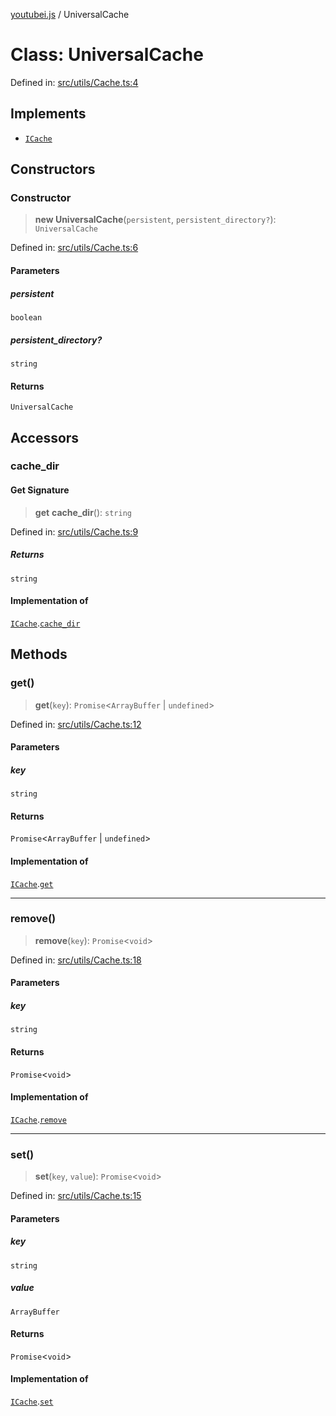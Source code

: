 [youtubei.js](../README.md) / UniversalCache

# Class: UniversalCache

Defined in: [src/utils/Cache.ts:4](https://github.com/LuanRT/YouTube.js/blob/0733f60b57877f6b8b87dfd5cc6195b5085f5c09/src/utils/Cache.ts#L4)

## Implements

- [`ICache`](../youtubei.js/namespaces/Types/interfaces/ICache.md)

## Constructors

### Constructor

> **new UniversalCache**(`persistent`, `persistent_directory?`): `UniversalCache`

Defined in: [src/utils/Cache.ts:6](https://github.com/LuanRT/YouTube.js/blob/0733f60b57877f6b8b87dfd5cc6195b5085f5c09/src/utils/Cache.ts#L6)

#### Parameters

##### persistent

`boolean`

##### persistent\_directory?

`string`

#### Returns

`UniversalCache`

## Accessors

### cache\_dir

#### Get Signature

> **get** **cache\_dir**(): `string`

Defined in: [src/utils/Cache.ts:9](https://github.com/LuanRT/YouTube.js/blob/0733f60b57877f6b8b87dfd5cc6195b5085f5c09/src/utils/Cache.ts#L9)

##### Returns

`string`

#### Implementation of

[`ICache`](../youtubei.js/namespaces/Types/interfaces/ICache.md).[`cache_dir`](../youtubei.js/namespaces/Types/interfaces/ICache.md#cache_dir)

## Methods

### get()

> **get**(`key`): `Promise`\<`ArrayBuffer` \| `undefined`\>

Defined in: [src/utils/Cache.ts:12](https://github.com/LuanRT/YouTube.js/blob/0733f60b57877f6b8b87dfd5cc6195b5085f5c09/src/utils/Cache.ts#L12)

#### Parameters

##### key

`string`

#### Returns

`Promise`\<`ArrayBuffer` \| `undefined`\>

#### Implementation of

[`ICache`](../youtubei.js/namespaces/Types/interfaces/ICache.md).[`get`](../youtubei.js/namespaces/Types/interfaces/ICache.md#get)

***

### remove()

> **remove**(`key`): `Promise`\<`void`\>

Defined in: [src/utils/Cache.ts:18](https://github.com/LuanRT/YouTube.js/blob/0733f60b57877f6b8b87dfd5cc6195b5085f5c09/src/utils/Cache.ts#L18)

#### Parameters

##### key

`string`

#### Returns

`Promise`\<`void`\>

#### Implementation of

[`ICache`](../youtubei.js/namespaces/Types/interfaces/ICache.md).[`remove`](../youtubei.js/namespaces/Types/interfaces/ICache.md#remove)

***

### set()

> **set**(`key`, `value`): `Promise`\<`void`\>

Defined in: [src/utils/Cache.ts:15](https://github.com/LuanRT/YouTube.js/blob/0733f60b57877f6b8b87dfd5cc6195b5085f5c09/src/utils/Cache.ts#L15)

#### Parameters

##### key

`string`

##### value

`ArrayBuffer`

#### Returns

`Promise`\<`void`\>

#### Implementation of

[`ICache`](../youtubei.js/namespaces/Types/interfaces/ICache.md).[`set`](../youtubei.js/namespaces/Types/interfaces/ICache.md#set)
